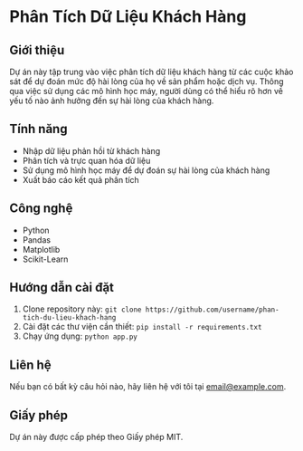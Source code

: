 # Phân Tích Dữ Liệu Khách Hàng

## Giới thiệu
Dự án này tập trung vào việc phân tích dữ liệu khách hàng từ các cuộc khảo sát để dự đoán mức độ hài lòng của họ về sản phẩm hoặc dịch vụ. Thông qua việc sử dụng các mô hình học máy, người dùng có thể hiểu rõ hơn về yếu tố nào ảnh hưởng đến sự hài lòng của khách hàng.

## Tính năng
- Nhập dữ liệu phản hồi từ khách hàng
- Phân tích và trực quan hóa dữ liệu
- Sử dụng mô hình học máy để dự đoán sự hài lòng của khách hàng
- Xuất báo cáo kết quả phân tích

## Công nghệ
- Python
- Pandas
- Matplotlib
- Scikit-Learn

## Hướng dẫn cài đặt
1. Clone repository này: `git clone https://github.com/username/phan-tich-du-lieu-khach-hang`
2. Cài đặt các thư viện cần thiết: `pip install -r requirements.txt`
3. Chạy ứng dụng: `python app.py`

## Liên hệ
Nếu bạn có bất kỳ câu hỏi nào, hãy liên hệ với tôi tại [email@example.com](mailto:email@example.com).

## Giấy phép
Dự án này được cấp phép theo Giấy phép MIT.
